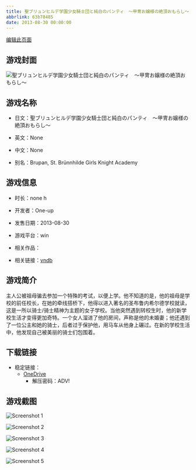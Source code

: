 ```yaml
---
title: 聖ブリュンヒルデ学園少女騎士団と純白のパンティ　～甲冑お嬢様の絶頂おもらし～
abbrlink: 63b78485
date: 2013-08-30 00:00:00
---
```

[编辑此页面](https://github.com/ACG-3/ADV3-source/blob/main/source/_posts/games/%E8%81%96%E3%83%96%E3%83%AA%E3%83%A5%E3%83%B3%E3%83%92%E3%83%AB%E3%83%87%E5%AD%A6%E5%9C%92%E5%B0%91%E5%A5%B3%E9%A8%8E%E5%A3%AB%E5%9B%A3%E3%81%A8%E7%B4%94%E7%99%BD%E3%81%AE%E3%83%91%E3%83%B3%E3%83%86%E3%82%A3%E3%80%80%EF%BD%9E%E7%94%B2%E5%86%91%E3%81%8A%E5%AC%A2%E6%A7%98%E3%81%AE%E7%B5%B6%E9%A0%82%E3%81%8A%E3%82%82%E3%82%89%E3%81%97%EF%BD%9E.md)

## 游戏封面

![聖ブリュンヒルデ学園少女騎士団と純白のパンティ　～甲冑お嬢様の絶頂おもらし～](https://pan.timero.xyz/onedrive/img_lib_001/%E8%81%96%E3%83%96%E3%83%AA%E3%83%A5%E3%83%B3%E3%83%92%E3%83%AB%E3%83%87%E5%AD%A6%E5%9C%92%E5%B0%91%E5%A5%B3%E9%A8%8E%E5%A3%AB%E5%9B%A3%E3%81%A8%E7%B4%94%E7%99%BD%E3%81%AE%E3%83%91%E3%83%B3%E3%83%86%E3%82%A3%E3%80%80%EF%BD%9E%E7%94%B2%E5%86%91%E3%81%8A%E5%AC%A2%E6%A7%98%E3%81%AE%E7%B5%B6%E9%A0%82%E3%81%8A%E3%82%82%E3%82%89%E3%81%97%EF%BD%9E_cover.avif)


## 游戏名称

- 日文：聖ブリュンヒルデ学園少女騎士団と純白のパンティ　～甲冑お嬢様の絶頂おもらし～
- 英文：None
- 中文：None

- 别名：Brupan, St. Brünnhilde Girls Knight Academy


## 游戏信息

- 时长：none h
- 开发者：One-up
- 发售日期：2013-08-30
- 游戏平台：win
- 相关作品：

- 相关链接：[vndb](https://vndb.org/v12575)


## 游戏简介

主人公被祖母骗去参加一个特殊的考试，以便上学。他不知道的是，他的祖母是学校的前任校长，在她的牵线搭桥下，他得以进入著名的圣布鲁内希尔德学校就读，这是一所以骑士/骑士精神为主题的女子学校。当他突然遇到转校生时，他的新学校生活才变得更加奇特。一个女人溜进了他的房间，声称是他的未婚妻；他还遇到了一位公主和她的骑士，后者过于保护他，用马车从他身上碾过。在新的学校生活中，他发现自己被美丽的骑士们包围着。


## 下载链接

- 稳定链接：
    - [OneDrive](https://pan.timero.xyz/onedrive/adv_lib_001/%E8%81%96%E3%83%96%E3%83%AA%E3%83%A5%E3%83%B3%E3%83%92%E3%83%AB%E3%83%87%E5%AD%A6%E5%9C%92%E5%B0%91%E5%A5%B3%E9%A8%8E%E5%A3%AB%E5%9B%A3%E3%81%A8%E7%B4%94%E7%99%BD%E3%81%AE%E3%83%91%E3%83%B3%E3%83%86%E3%82%A3%E3%80%80%EF%BD%9E%E7%94%B2%E5%86%91%E3%81%8A%E5%AC%A2%E6%A7%98%E3%81%AE%E7%B5%B6%E9%A0%82%E3%81%8A%E3%82%82%E3%82%89%E3%81%97%EF%BD%9E)
        - 解压密码：ADV!



## 游戏截图


![Screenshot 1](https://pan.timero.xyz/onedrive/img_lib_001/%E8%81%96%E3%83%96%E3%83%AA%E3%83%A5%E3%83%B3%E3%83%92%E3%83%AB%E3%83%87%E5%AD%A6%E5%9C%92%E5%B0%91%E5%A5%B3%E9%A8%8E%E5%A3%AB%E5%9B%A3%E3%81%A8%E7%B4%94%E7%99%BD%E3%81%AE%E3%83%91%E3%83%B3%E3%83%86%E3%82%A3%E3%80%80%EF%BD%9E%E7%94%B2%E5%86%91%E3%81%8A%E5%AC%A2%E6%A7%98%E3%81%AE%E7%B5%B6%E9%A0%82%E3%81%8A%E3%82%82%E3%82%89%E3%81%97%EF%BD%9E_Screenshot_1.avif)

![Screenshot 2](https://pan.timero.xyz/onedrive/img_lib_001/%E8%81%96%E3%83%96%E3%83%AA%E3%83%A5%E3%83%B3%E3%83%92%E3%83%AB%E3%83%87%E5%AD%A6%E5%9C%92%E5%B0%91%E5%A5%B3%E9%A8%8E%E5%A3%AB%E5%9B%A3%E3%81%A8%E7%B4%94%E7%99%BD%E3%81%AE%E3%83%91%E3%83%B3%E3%83%86%E3%82%A3%E3%80%80%EF%BD%9E%E7%94%B2%E5%86%91%E3%81%8A%E5%AC%A2%E6%A7%98%E3%81%AE%E7%B5%B6%E9%A0%82%E3%81%8A%E3%82%82%E3%82%89%E3%81%97%EF%BD%9E_Screenshot_2.avif)

![Screenshot 3](https://pan.timero.xyz/onedrive/img_lib_001/%E8%81%96%E3%83%96%E3%83%AA%E3%83%A5%E3%83%B3%E3%83%92%E3%83%AB%E3%83%87%E5%AD%A6%E5%9C%92%E5%B0%91%E5%A5%B3%E9%A8%8E%E5%A3%AB%E5%9B%A3%E3%81%A8%E7%B4%94%E7%99%BD%E3%81%AE%E3%83%91%E3%83%B3%E3%83%86%E3%82%A3%E3%80%80%EF%BD%9E%E7%94%B2%E5%86%91%E3%81%8A%E5%AC%A2%E6%A7%98%E3%81%AE%E7%B5%B6%E9%A0%82%E3%81%8A%E3%82%82%E3%82%89%E3%81%97%EF%BD%9E_Screenshot_3.avif)

![Screenshot 4](https://pan.timero.xyz/onedrive/img_lib_001/%E8%81%96%E3%83%96%E3%83%AA%E3%83%A5%E3%83%B3%E3%83%92%E3%83%AB%E3%83%87%E5%AD%A6%E5%9C%92%E5%B0%91%E5%A5%B3%E9%A8%8E%E5%A3%AB%E5%9B%A3%E3%81%A8%E7%B4%94%E7%99%BD%E3%81%AE%E3%83%91%E3%83%B3%E3%83%86%E3%82%A3%E3%80%80%EF%BD%9E%E7%94%B2%E5%86%91%E3%81%8A%E5%AC%A2%E6%A7%98%E3%81%AE%E7%B5%B6%E9%A0%82%E3%81%8A%E3%82%82%E3%82%89%E3%81%97%EF%BD%9E_Screenshot_4.avif)

![Screenshot 5](https://pan.timero.xyz/onedrive/img_lib_001/%E8%81%96%E3%83%96%E3%83%AA%E3%83%A5%E3%83%B3%E3%83%92%E3%83%AB%E3%83%87%E5%AD%A6%E5%9C%92%E5%B0%91%E5%A5%B3%E9%A8%8E%E5%A3%AB%E5%9B%A3%E3%81%A8%E7%B4%94%E7%99%BD%E3%81%AE%E3%83%91%E3%83%B3%E3%83%86%E3%82%A3%E3%80%80%EF%BD%9E%E7%94%B2%E5%86%91%E3%81%8A%E5%AC%A2%E6%A7%98%E3%81%AE%E7%B5%B6%E9%A0%82%E3%81%8A%E3%82%82%E3%82%89%E3%81%97%EF%BD%9E_Screenshot_5.avif)

